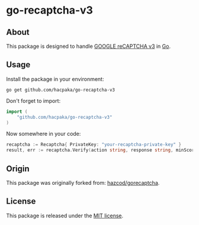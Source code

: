 go-recaptcha-v3
============

About
-----

This package is designed to handle [GOOGLE reCAPTCHA v3](https://developers.google.com/recaptcha/intro) in [Go](http://golang.org/).

Usage
-----

Install the package in your environment:

```shell
go get github.com/hacpaka/go-recaptcha-v3
```

Don't forget to import:
```go
import (
    "github.com/hacpaka/go-recaptcha-v3"
)
```

Now somewhere in your code: 
```go
recaptcha := Recaptcha{ PrivateKey: "your-recaptcha-private-key" }
result, err := recaptcha.Verify(action string, response string, minScore uint)
```

Origin
------

This package was originally forked from: [hazcod/gorecaptcha](https://github.com/hazcod/gorecaptcha).

License 
-------

This package is released under the [MIT license](https://github.com/hacpaka/go-recaptcha-v3/blob/master/LICENSE).